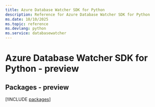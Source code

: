 ```yaml
---
title: Azure Database Watcher SDK for Python
description: Reference for Azure Database Watcher SDK for Python
ms.date: 10/10/2025
ms.topic: reference
ms.devlang: python
ms.service: databasewatcher
---
```

# Azure Database Watcher SDK for Python - preview
## Packages - preview
[!INCLUDE [packages](database-watcher-index.md)]